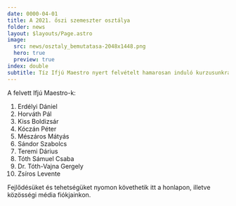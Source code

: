 ```yaml
---
date: 0000-04-01
title: A 2021. őszi szemeszter osztálya
folder: news
layout: $layouts/Page.astro
image:
  src: news/osztaly_bemutatasa-2048x1448.png
  hero: true
  preview: true
index: double
subtitle: Tíz Ifjú Maestro nyert felvételt hamarosan induló kurzusunkra, akikkel már nagyon várjuk a közös munkát.
---
```

A felvett Ifjú Maestro-k:

1. Erdélyi Dániel
2. Horváth Pál
3. Kiss Boldizsár
4. Kóczán Péter
5. Mészáros Mátyás
6. Sándor Szabolcs
7. Teremi Dárius
8. Tóth Sámuel Csaba
9. Dr. Tóth-Vajna Gergely
10. Zsíros Levente

Fejlődésüket és tehetségüket nyomon követhetik itt a honlapon, illetve közösségi média fiókjainkon.
